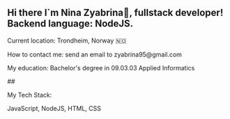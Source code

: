 ## Hi there I`m Nina Zyabrina👋, fullstack developer! Backend language: NodeJS.
<p>Current location: Trondheim, Norway 🇳🇴 </p>
<p>How to contact me: send an email to zyabrina95@gmail.com </p>
<p>My education: Bachelor's degree in 09.03.03 Applied Informatics </p>
## <p>My Tech Stack: </p>
JavaScript, NodeJS, HTML, CSS
